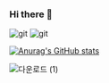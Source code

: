 ### Hi there 👋

![git](https://img.shields.io/badge/-Git-F05032?style=for-the-badge&logo=git&logoColor=ffffff)
![git](https://img.shields.io/badge/python-3776AB?style=for-the-badge&logo=python&logoColor=white)

[![Anurag's GitHub stats](https://github-readme-stats.vercel.app/api?username=akeroroh)](https://github.com/akeroroh)

![다운로드 (1)](https://github.com/akeroroh/akeroroh/assets/156268545/a164a5f0-a113-40f2-b6c6-53fb0e161184)

<!--
**akeroroh/akeroroh** is a ✨ _special_ ✨ repository because its `README.md` (this file) appears on your GitHub profile.

Here are some ideas to get you started:

- 🔭 I’m currently working on ...
- 🌱 I’m currently learning ...
- 👯 I’m looking to collaborate on ...
- 🤔 I’m looking for help with ...
- 💬 Ask me about ...
- 📫 How to reach me: ...
- 😄 Pronouns: ...
- ⚡ Fun fact: ...
-->

